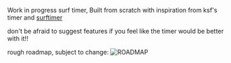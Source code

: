 Work in progress surf timer, Built from scratch with inspiration from ksf's timer and [surftimer](https://github.com/surftimer/Surftimer-Official)

don't be afraid to suggest features if you feel like the timer would be better with it!! 

rough roadmap, subject to change:
![ROADMAP](https://i.imgur.com/QA0AGwS.png"ROADMAP")
